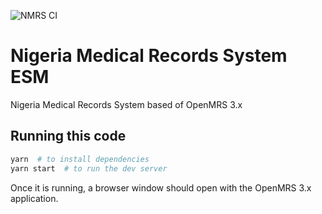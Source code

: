 ![NMRS CI](https://github.com/nmrs-nigeria/openmrs-esm-nmrs/workflows/Node.js%20CI/badge.svg)

# Nigeria Medical Records System ESM

Nigeria Medical Records System based of OpenMRS 3.x

## Running this code

```sh
yarn  # to install dependencies
yarn start  # to run the dev server
```

Once it is running, a browser window should open with the OpenMRS 3.x application.
